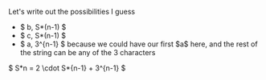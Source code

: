 Let's write out the possibilities I guess

<ul>
<li> $ b, S*(n-1) $
<li> $ c, S*(n-1) $
	<li> $ a, 3^{n-1} $ because we could have our first $a$ here, and the rest of the string can be any of the 3 characters
</ul>
$ S*n = 2 \cdot S*{n-1} + 3^{n-1} $

